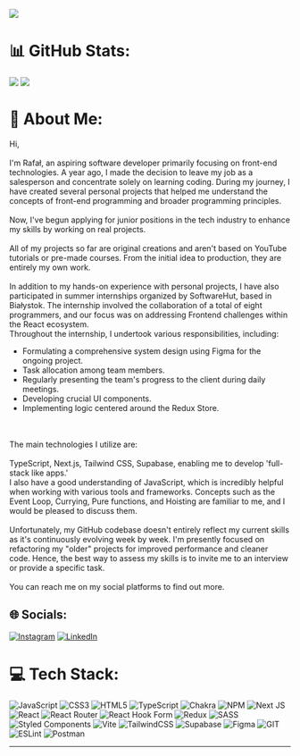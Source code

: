 [![](https://visitcount.itsvg.in/api?id=rafal19987&icon=5&color=9)](https://visitcount.itsvg.in)

# 📊 GitHub Stats:
![](https://github-readme-stats.vercel.app/api?username=rafal19987&theme=dark&hide_border=false&include_all_commits=false&count_private=true)
![](https://github-readme-stats.vercel.app/api/top-langs/?username=rafal19987&theme=dark&hide_border=false&include_all_commits=false&count_private=true&layout=compact)


# 💫 About Me:
Hi,<br><br>I'm Rafał, an aspiring software developer primarily focusing on front-end technologies. A year ago, I made the decision to leave my job as a salesperson and concentrate solely on learning coding. During my journey, I have created several personal projects that helped me understand the concepts of front-end programming and broader programming principles.<br><br>Now, I've begun applying for junior positions in the tech industry to enhance my skills by working on real projects.<br><br>All of my projects so far are original creations and aren't based on YouTube tutorials or pre-made courses. From the initial idea to production, they are entirely my own work.<br><br>
In addition to my hands-on experience with personal projects, I have also participated in summer internships organized by SoftwareHut, based in Białystok. The internship involved the collaboration of a total of eight programmers, and our focus was on addressing Frontend challenges within the React ecosystem.
<br>
Throughout the internship, I undertook various responsibilities, including:
<br>
- Formulating a comprehensive system design using Figma for the ongoing project.
- Task allocation among team members.
- Regularly presenting the team's progress to the client during daily meetings.
- Developing crucial UI components.
- Implementing logic centered around the Redux Store.
<br>
<br>
The main technologies I utilize are:<br><br>TypeScript, Next.js, Tailwind CSS, Supabase, enabling me to develop 'full-stack like apps.'<br>I also have a good understanding of JavaScript, which is incredibly helpful when working with various tools and frameworks. Concepts such as the Event Loop, Currying, Pure functions, and Hoisting are familiar to me, and I would be pleased to discuss them.<br><br>Unfortunately, my GitHub codebase doesn't entirely reflect my current skills as it's continuously evolving week by week. I'm presently focused on refactoring my "older" projects for improved performance and cleaner code. Hence, the best way to assess my skills is to invite me to an interview or provide a specific task.<br><br>You can reach me on my social platforms to find out more.


## 🌐 Socials:
[![Instagram](https://img.shields.io/badge/Instagram-%23E4405F.svg?logo=Instagram&logoColor=white)](https://instagram.com/r_izdebski) [![LinkedIn](https://img.shields.io/badge/LinkedIn-%230077B5.svg?logo=linkedin&logoColor=white)](https://linkedin.com/in/rafal-izdebski) 

# 💻 Tech Stack:
![JavaScript](https://img.shields.io/badge/javascript-%23323330.svg?style=for-the-badge&logo=javascript&logoColor=%23F7DF1E) ![CSS3](https://img.shields.io/badge/css3-%231572B6.svg?style=for-the-badge&logo=css3&logoColor=white) ![HTML5](https://img.shields.io/badge/html5-%23E34F26.svg?style=for-the-badge&logo=html5&logoColor=white) ![TypeScript](https://img.shields.io/badge/typescript-%23007ACC.svg?style=for-the-badge&logo=typescript&logoColor=white) ![Chakra](https://img.shields.io/badge/chakra-%234ED1C5.svg?style=for-the-badge&logo=chakraui&logoColor=white) ![NPM](https://img.shields.io/badge/NPM-%23CB3837.svg?style=for-the-badge&logo=npm&logoColor=white) ![Next JS](https://img.shields.io/badge/Next-black?style=for-the-badge&logo=next.js&logoColor=white) ![React](https://img.shields.io/badge/react-%2320232a.svg?style=for-the-badge&logo=react&logoColor=%2361DAFB) ![React Router](https://img.shields.io/badge/React_Router-CA4245?style=for-the-badge&logo=react-router&logoColor=white) ![React Hook Form](https://img.shields.io/badge/React%20Hook%20Form-%23EC5990.svg?style=for-the-badge&logo=reacthookform&logoColor=white) ![Redux](https://img.shields.io/badge/redux-%23593d88.svg?style=for-the-badge&logo=redux&logoColor=white) ![SASS](https://img.shields.io/badge/SASS-hotpink.svg?style=for-the-badge&logo=SASS&logoColor=white) ![Styled Components](https://img.shields.io/badge/styled--components-DB7093?style=for-the-badge&logo=styled-components&logoColor=white) ![Vite](https://img.shields.io/badge/vite-%23646CFF.svg?style=for-the-badge&logo=vite&logoColor=white) ![TailwindCSS](https://img.shields.io/badge/tailwindcss-%2338B2AC.svg?style=for-the-badge&logo=tailwind-css&logoColor=white) ![Supabase](https://img.shields.io/badge/Supabase-3ECF8E?style=for-the-badge&logo=supabase&logoColor=white) ![Figma](https://img.shields.io/badge/figma-%23F24E1E.svg?style=for-the-badge&logo=figma&logoColor=white) ![GIT](https://img.shields.io/badge/Git-fc6d26?style=for-the-badge&logo=git&logoColor=white) ![ESLint](https://img.shields.io/badge/ESLint-4B3263?style=for-the-badge&logo=eslint&logoColor=white) ![Postman](https://img.shields.io/badge/Postman-FF6C37?style=for-the-badge&logo=postman&logoColor=white)

---

<!-- Proudly created with GPRM ( https://gprm.itsvg.in ) -->
